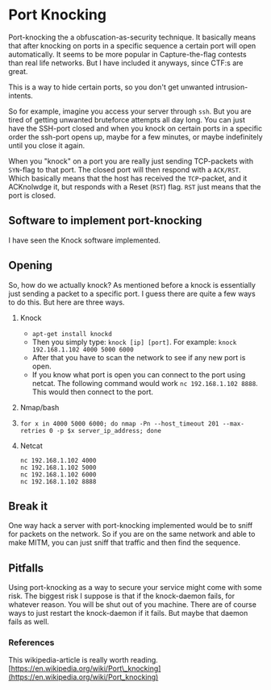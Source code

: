 # Port Knocking

Port-knocking the a obfuscation-as-security technique. It basically means that after knocking on ports in a specific sequence a certain port will open automatically. It seems to be more popular in Capture-the-flag contests than real life networks. But I have included it anyways, since CTF:s are great.

This is a way to hide certain ports, so you don't get unwanted intrusion-intents.

So for example, imagine you access your server through `ssh`. But you are tired of getting unwanted bruteforce attempts all day long. You can just have the SSH-port closed and when you knock on certain ports in a specific order the ssh-port opens up, maybe for a few minutes, or maybe indefinitely until you close it again.

When you "knock" on a port you are really just sending TCP-packets with `SYN`-flag to that port. The closed port will then respond with a `ACK/RST`. Which basically means that the host has received the `TCP`-packet, and it ACKnolwdge it, but responds with a Reset \(`RST`\) flag. `RST` just means that the port is closed.

## Software to implement port-knocking

I have seen the Knock software implemented.

## Opening

So, how do we actually knock? As mentioned before a knock is essentially just sending a packet to a specific port. I guess there are quite a few ways to do this. But here are three ways.

1. Knock
   * `apt-get install knockd`
   * Then you simply type: `knock [ip] [port]`. For example: `knock 192.168.1.102 4000 5000 6000`
   * After that you have to scan the network to see if any new port is open.
   * If you know what port is open you can connect to the port using netcat. The following command would work `nc 192.168.1.102 8888`. This would then connect to the port.
2. Nmap/bash
3. `for x in 4000 5000 6000; do nmap -Pn --host_timeout 201 --max-retries 0 -p $x server_ip_address; done`
4. Netcat

   ```text
   nc 192.168.1.102 4000
   nc 192.168.1.102 5000
   nc 192.168.1.102 6000
   nc 192.168.1.102 8888
   ```

## Break it

One way hack a server with port-knocking implemented would be to sniff for packets on the network. So if you are on the same network and able to make MITM, you can just sniff that traffic and then find the sequence.

## Pitfalls

Using port-knocking as a way to secure your service might come with some risk. The biggest risk I suppose is that if the knock-daemon fails, for whatever reason. You will be shut out of you machine. There are of course ways to just restart the knock-daemon if it fails. But maybe that daemon fails as well.

### References

This wikipedia-article is really worth reading. [https://en.wikipedia.org/wiki/Port\_knocking](https://en.wikipedia.org/wiki/Port_knocking)

